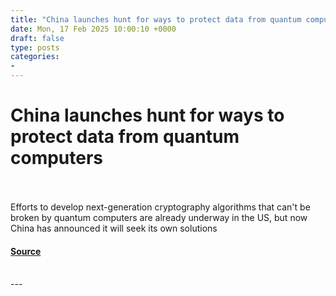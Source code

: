 ```yaml
---
title: "China launches hunt for ways to protect data from quantum computers"
date: Mon, 17 Feb 2025 10:00:10 +0000
draft: false
type: posts
categories: 
- 
---
```

# China launches hunt for ways to protect data from quantum computers

<br/>

<br/>
Efforts to develop next-generation cryptography algorithms that can't be broken by quantum computers are already underway in the US, but now China has announced it will seek its own solutions

#### [Source](https://www.newscientist.com/article/2467574-china-launches-hunt-for-ways-to-protect-data-from-quantum-computers/?utm_campaign=RSS%7CNSNS&utm_source=NSNS&utm_medium=RSS&utm_content=technology)

<br/>
---
